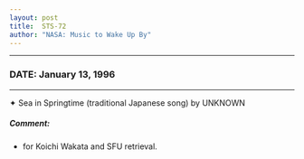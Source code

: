 ```yaml
---
layout: post
title:  STS-72
author: "NASA: Music to Wake Up By"
---
```


----
### DATE: January 13, 1996
----
✦ Sea in Springtime (traditional Japanese song) by UNKNOWN

##### Comment:
* for Koichi Wakata and SFU retrieval.
